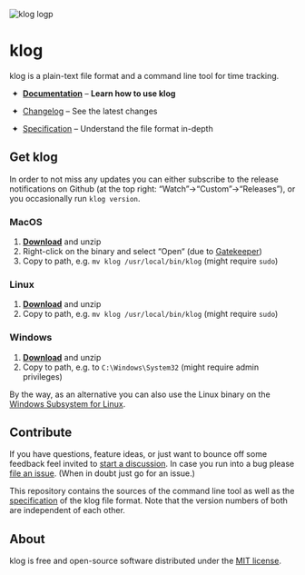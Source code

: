 ![klog logp](https://klog.jotaen.net/logo/klog-black-small.svg)

# klog

klog is a plain-text file format and a command line tool for time tracking.

 ✦  [**Documentation**](https://klog.jotaen.net) – **Learn how to use klog**

 ✦  [Changelog](https://github.com/jotaen/klog/blob/main/CHANGELOG.md) – See the latest changes

 ✦  [Specification](Specification.md) – Understand the file format in-depth

## Get klog

In order to not miss any updates you can either subscribe to the release notifications on Github
(at the top right: “Watch”→“Custom”→“Releases”), or you occasionally run `klog version`.

### MacOS
1. [**Download**](https://www.github.com/jotaen/klog/releases) and unzip
2. Right-click on the binary and select “Open“ (due to [Gatekeeper](https://support.apple.com/en-us/HT202491))
3. Copy to path, e.g. `mv klog /usr/local/bin/klog` (might require `sudo`)

### Linux
1. [**Download**](https://www.github.com/jotaen/klog/releases) and unzip
2. Copy to path, e.g. `mv klog /usr/local/bin/klog` (might require `sudo`)

### Windows
1. [**Download**](https://www.github.com/jotaen/klog/releases) and unzip
2. Copy to path, e.g. to `C:\Windows\System32` (might require admin privileges)

By the way, as an alternative you can also use the Linux binary on
the [Windows Subsystem for Linux](https://docs.microsoft.com/en-us/windows/wsl/install-win10).

## Contribute

If you have questions, feature ideas, or just want to bounce off some feedback
feel invited to [start a discussion](https://github.com/jotaen/klog/discussions).
In case you run into a bug please [file an issue](https://github.com/jotaen/klog/issues).
(When in doubt just go for an issue.)

This repository contains the sources of the command line tool as well as
the [specification](Specification.md) of the klog file format. Note that the
version numbers of both are independent of each other.

## About

klog is free and open-source software distributed under the [MIT license](LICENSE.txt).
